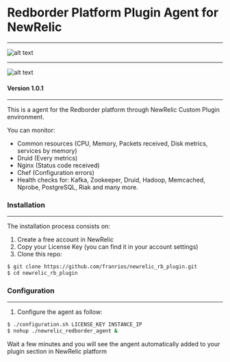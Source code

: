 # Redborder Platform Plugin Agent for NewRelic
---
![alt text](http://www.aeiciberseguridad.es/imagenes%5Cdescargas%5C7492047.jpg "Redborder")
___
![alt text](https://www.drupal.org/files/styles/grid-3/public/NewRelic.png?itok=tmr3C7yP "NewRelic")

#### Version 1.0.1
---
This is a agent for the Redborder platform through NewRelic Custom Plugin environment.

You can monitor:
  - Common resources (CPU, Memory, Packets received, Disk metrics, services by      memory)
  - Druid (Every metrics)
  - Nginx (Status code received)
  - Chef (Configuration errors)
  - Health checks for: Kafka, Zookeeper, Druid, Hadoop, Memcached, Nprobe,            PostgreSQL, Riak and many more.

### Installation
---
The installation process consists on:

1. Create a free account in NewRelic
2. Copy your License Key (you can find it in your account settings)
3. Clone this repo:

```sh
$ git clone https://github.com/franrios/newrelic_rb_plugin.git
$ cd newrelic_rb_plugin
```
### Configuration
---
1. Configure the agent as follow:
```sh
$ ./configuration.sh LICENSE_KEY INSTANCE_IP
$ nohup ./newrelic_redborder_agent &
```
Wait a few minutes and you will see the angent automatically added to your plugin section in NewRelic platform
